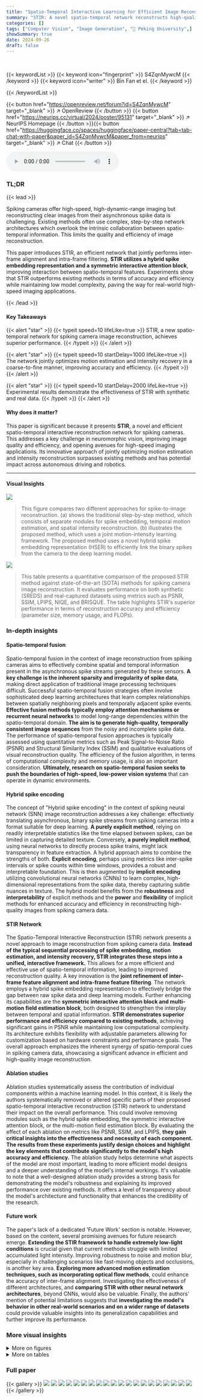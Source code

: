```yaml
---
title: "Spatio-Temporal Interactive Learning for Efficient Image Reconstruction of Spiking Cameras"
summary: "STIR: A novel spatio-temporal network reconstructs high-quality images from spiking camera data by jointly refining motion and intensity information for efficient and accurate high-speed imaging."
categories: []
tags: ["Computer Vision", "Image Generation", "🏢 Peking University",]
showSummary: true
date: 2024-09-26
draft: false
---
```


<br>

{{< keywordList >}}
{{< keyword icon="fingerprint" >}} S4ZqnMywcM {{< /keyword >}}
{{< keyword icon="writer" >}} Bin Fan et el. {{< /keyword >}}
 
{{< /keywordList >}}

{{< button href="https://openreview.net/forum?id=S4ZqnMywcM" target="_blank" >}}
↗ OpenReview
{{< /button >}}
{{< button href="https://neurips.cc/virtual/2024/poster/95131" target="_blank" >}}
↗ NeurIPS Homepage
{{< /button >}}{{< button href="https://huggingface.co/spaces/huggingface/paper-central?tab=tab-chat-with-paper&paper_id=S4ZqnMywcM&paper_from=neurips" target="_blank" >}}
↗ Chat
{{< /button >}}



<audio controls>
    <source src="https://ai-paper-reviewer.com/S4ZqnMywcM/podcast.wav" type="audio/wav">
    Your browser does not support the audio element.
</audio>


### TL;DR


{{< lead >}}

Spiking cameras offer high-speed, high-dynamic-range imaging but reconstructing clear images from their asynchronous spike data is challenging. Existing methods often use complex, step-by-step network architectures which overlook the intrinsic collaboration between spatio-temporal information. This limits the quality and efficiency of image reconstruction.



This paper introduces STIR, an efficient network that jointly performs inter-frame alignment and intra-frame filtering.  **STIR utilizes a hybrid spike embedding representation and a symmetric interactive attention block**, improving interaction between spatio-temporal features. Experiments show that STIR outperforms existing methods in terms of accuracy and efficiency while maintaining low model complexity, paving the way for real-world high-speed imaging applications. 

{{< /lead >}}


#### Key Takeaways

{{< alert "star" >}}
{{< typeit speed=10 lifeLike=true >}} STIR, a new spatio-temporal network for spiking camera image reconstruction, achieves superior performance. {{< /typeit >}}
{{< /alert >}}

{{< alert "star" >}}
{{< typeit speed=10 startDelay=1000 lifeLike=true >}} The network jointly optimizes motion estimation and intensity recovery in a coarse-to-fine manner, improving accuracy and efficiency. {{< /typeit >}}
{{< /alert >}}

{{< alert "star" >}}
{{< typeit speed=10 startDelay=2000 lifeLike=true >}} Experimental results demonstrate the effectiveness of STIR with synthetic and real data. {{< /typeit >}}
{{< /alert >}}

#### Why does it matter?
This paper is significant because it presents **STIR**, a novel and efficient spatio-temporal interactive reconstruction network for spiking cameras.  This addresses a key challenge in neuromorphic vision, improving image quality and efficiency, and opening avenues for high-speed imaging applications. Its innovative approach of jointly optimizing motion estimation and intensity reconstruction surpasses existing methods and has potential impact across autonomous driving and robotics.

------
#### Visual Insights



![](https://ai-paper-reviewer.com/S4ZqnMywcM/figures_1_1.jpg)

> This figure compares two different approaches for spike-to-image reconstruction.  (a) shows the traditional step-by-step method, which consists of separate modules for spike embedding, temporal motion estimation, and spatial intensity reconstruction. (b) illustrates the proposed method, which uses a joint motion-intensity learning framework. The proposed method uses a novel hybrid spike embedding representation (HSER) to efficiently link the binary spikes from the camera to the deep learning model.





![](https://ai-paper-reviewer.com/S4ZqnMywcM/tables_6_1.jpg)

> This table presents a quantitative comparison of the proposed STIR method against state-of-the-art (SOTA) methods for spiking camera image reconstruction.  It evaluates performance on both synthetic (SREDS) and real-captured datasets using metrics such as PSNR, SSIM, LPIPS, NIQE, and BRISQUE. The table highlights STIR's superior performance in terms of reconstruction accuracy and efficiency (parameter size, memory usage, and FLOPs).





### In-depth insights


#### Spatio-temporal fusion
Spatio-temporal fusion in the context of image reconstruction from spiking cameras aims to effectively combine spatial and temporal information present in the asynchronous spike streams generated by these sensors.  **A key challenge is the inherent sparsity and irregularity of spike data**, making direct application of traditional image processing techniques difficult.  Successful spatio-temporal fusion strategies often involve sophisticated deep learning architectures that learn complex relationships between spatially neighboring pixels and temporally adjacent spike events.  **Effective fusion methods typically employ attention mechanisms or recurrent neural networks** to model long-range dependencies within the spatio-temporal domain.  **The aim is to generate high-quality, temporally consistent image sequences** from the noisy and incomplete spike data.  The performance of spatio-temporal fusion approaches is typically assessed using quantitative metrics such as Peak Signal-to-Noise Ratio (PSNR) and Structural Similarity Index (SSIM) and qualitative evaluations of visual reconstruction quality. The efficiency of the fusion algorithm, in terms of computational complexity and memory usage, is also an important consideration.  **Ultimately, research on spatio-temporal fusion seeks to push the boundaries of high-speed, low-power vision systems** that can operate in dynamic environments.

#### Hybrid spike encoding
The concept of "Hybrid spike encoding" in the context of spiking neural network (SNN) image reconstruction addresses a key challenge: effectively translating asynchronous, binary spike streams from spiking cameras into a format suitable for deep learning.  **A purely explicit method**, relying on readily interpretable statistics like the time elapsed between spikes, can be limited in capturing detailed texture. Conversely, **a purely implicit method**, using neural networks to directly process spike trains, might lack transparency in feature extraction.  A hybrid approach aims to combine the strengths of both.  **Explicit encoding**, perhaps using metrics like inter-spike intervals or spike counts within time windows, provides a robust and interpretable foundation. This is then augmented by **implicit encoding** utilizing convolutional neural networks (CNNs) to learn complex, high-dimensional representations from the spike data, thereby capturing subtle nuances in texture. The hybrid model benefits from the **robustness** and **interpretability** of explicit methods and the **power** and **flexibility** of implicit methods for enhanced accuracy and efficiency in reconstructing high-quality images from spiking camera data.

#### STIR Network
The Spatio-Temporal Interactive Reconstruction (STIR) network presents a novel approach to image reconstruction from spiking camera data.  **Instead of the typical sequential processing of spike embedding, motion estimation, and intensity recovery, STIR integrates these steps into a unified, interactive framework.** This allows for a more efficient and effective use of spatio-temporal information, leading to improved reconstruction quality.  A key innovation is the **joint refinement of inter-frame feature alignment and intra-frame feature filtering**.  The network employs a hybrid spike embedding representation to effectively bridge the gap between raw spike data and deep learning models.   Further enhancing its capabilities are the **symmetric interactive attention block and multi-motion field estimation block**, both designed to strengthen the interplay between temporal and spatial information.  **STIR demonstrates superior performance and efficiency compared to existing methods**, achieving significant gains in PSNR while maintaining low computational complexity.  Its architecture exhibits flexibility with adjustable parameters allowing for customization based on hardware constraints and performance goals. The overall approach emphasizes the inherent synergy of spatio-temporal cues in spiking camera data, showcasing a significant advance in efficient and high-quality image reconstruction.

#### Ablation studies
Ablation studies systematically assess the contribution of individual components within a machine learning model.  In this context, it is likely the authors systematically removed or altered specific parts of their proposed spatio-temporal interactive reconstruction (STIR) network to understand their impact on the overall performance. This could involve removing modules such as the hybrid spike embedding, the symmetric interactive attention block, or the multi-motion field estimation block. By evaluating the effect of each ablation on metrics like PSNR, SSIM, and LPIPS, **they gain critical insights into the effectiveness and necessity of each component.**  **The results from these experiments justify design choices and highlight the key elements that contribute significantly to the model's high accuracy and efficiency.** The ablation study helps determine what aspects of the model are most important, leading to more efficient model designs and a deeper understanding of the model's internal workings.  It's valuable to note that a well-designed ablation study provides a strong basis for demonstrating the model's robustness and explaining its improved performance over existing methods. It offers a level of transparency about the model's architecture and functionality that enhances the credibility of the research.

#### Future work
The paper's lack of a dedicated 'Future Work' section is notable.  However, based on the content, several promising avenues for future research emerge.  **Extending the STIR framework to handle extremely low-light conditions** is crucial given that current methods struggle with limited accumulated light intensity.  Improving robustness to noise and motion blur, especially in challenging scenarios like fast-moving objects and occlusions, is another key area.  **Exploring more advanced motion estimation techniques, such as incorporating optical flow methods**, could enhance the accuracy of inter-frame alignment.  Investigating the effectiveness of different architectures, and **comparing STIR with other neural network architectures**, beyond CNNs, would also be valuable.  Finally, the authors' mention of potential limitations suggests that **investigating the model's behavior in other real-world scenarios and on a wider range of datasets** could provide valuable insights into its generalization capabilities and further improve its performance.


### More visual insights

<details>
<summary>More on figures
</summary>


![](https://ai-paper-reviewer.com/S4ZqnMywcM/figures_3_1.jpg)

> This figure provides a detailed overview of the proposed Spatio-Temporal Interactive Reconstruction (STIR) network architecture.  It shows the overall framework, highlighting the key components: the hybrid spike embedding representation (HSER), the hierarchical feature encoder, the spatio-temporal interactive decoder with motion-intensity interactive blocks, the symmetric interactive attention block, and the multi-motion field estimation block. The figure illustrates how the network processes spike streams from a spiking camera to generate high-quality intermediate frames. The color-coded lines indicate feature flow and processing, showcasing the network's coarse-to-fine refinement strategy.


![](https://ai-paper-reviewer.com/S4ZqnMywcM/figures_7_1.jpg)

> This figure compares the image reconstruction results of different methods on synthetic and real datasets. The top row shows results for a synthetic dataset, while the bottom row shows results for a real-captured dataset. The results show that the proposed method outperforms the existing methods in terms of accurately reconstructing the boundaries of fast-moving objects.


![](https://ai-paper-reviewer.com/S4ZqnMywcM/figures_15_1.jpg)

> This figure shows a qualitative comparison of different image reconstruction methods on both synthetic and real-captured datasets.  The top row presents results from a synthetic dataset, while the bottom row shows results from real-world data captured by a spiking camera.  The figure highlights the superior performance of the proposed STIR method (Ours) in accurately reconstructing the boundaries of fast-moving objects, demonstrating its ability to handle dynamic scenes effectively and with high precision. This contrasts with the results from other methods, which show more blurry or less defined edges, especially for rapidly moving objects.


![](https://ai-paper-reviewer.com/S4ZqnMywcM/figures_16_1.jpg)

> This figure shows a visual comparison of image reconstruction results on synthetic and real datasets using different methods, including the proposed STIR method. The top row presents results from the synthetic dataset, and the bottom row shows results from the real-captured dataset. Each scene contains 24 consecutive frames, and a corresponding spike stream of N=20 is centered around each frame.  The figure highlights the superior performance of the STIR method in reconstructing precise boundaries and details of fast-moving objects compared to other methods.


![](https://ai-paper-reviewer.com/S4ZqnMywcM/figures_16_2.jpg)

> This figure visualizes the ablation study conducted on the recVidarReal2019 dataset.  It demonstrates the impact of removing key components of the proposed Spatio-Temporal Interactive Reconstruction (STIR) network on the quality of reconstructed images.  The results show that each component (symmetric interactive attention block, reconstruction loss Lrec, warping-based inter-frame feature alignment, and the use of multiple motion fields) contributes to the overall performance. Removing any of these components leads to a noticeable decrease in image quality, highlighting the effectiveness of the STIR model's full design.


![](https://ai-paper-reviewer.com/S4ZqnMywcM/figures_17_1.jpg)

> This figure presents a visual comparison of image reconstruction results using different methods on both synthetic and real-world datasets.  The top row shows results for a synthetic dataset, while the bottom row displays results for real-captured data. Each image shows a scene with fast-moving objects. The figure highlights the superior performance of the proposed STIR method in accurately reconstructing the details and boundaries of these moving objects, emphasizing its improved fidelity compared to existing state-of-the-art methods.  The detailed captions under the images indicate the methods used for reconstruction.


![](https://ai-paper-reviewer.com/S4ZqnMywcM/figures_18_1.jpg)

> This figure shows a visual comparison of image reconstruction results between the proposed method and several state-of-the-art methods using both synthetic and real datasets.  The top row displays results from synthetic data, while the bottom row showcases results obtained from real-world spiking camera data. Yellow boxes highlight the regions of interest, and the results show that the proposed method is superior in reconstructing precise boundaries of fast-moving objects, indicating higher fidelity compared to other methods.


![](https://ai-paper-reviewer.com/S4ZqnMywcM/figures_19_1.jpg)

> This figure compares two different approaches for spike-to-image reconstruction. (a) shows the traditional step-by-step method, which involves separate modules for spike embedding, motion estimation, and intensity recovery.  (b) illustrates the authors' proposed method, which integrates motion and intensity estimation within a unified framework, using a novel hybrid spike embedding representation (HSER) to bridge the gap between raw spike data and the deep learning model.  The new method aims for more efficiency and better performance.


</details>




<details>
<summary>More on tables
</summary>


![](https://ai-paper-reviewer.com/S4ZqnMywcM/tables_8_1.jpg)
> This table presents the ablation study results on the SREDS dataset to analyze the impact of different components of the proposed Spatio-Temporal Interactive Reconstruction (STIR) network.  It systematically investigates the effects of varying the number of feature pyramid levels, the interplay of motion and intensity interactions, different attention mechanisms, the number of motion fields, model capacity, and the loss function components. Each row shows the performance (PSNR, SSIM, LPIPS, #Paras, TFLOPS) obtained with a specific configuration.

![](https://ai-paper-reviewer.com/S4ZqnMywcM/tables_8_2.jpg)
> This table presents the ablation study results on the SREDS dataset to analyze the impact of different components of the proposed STIR model.  It shows the effect of varying the number of pyramid levels, the type of motion-intensity interaction, the use of symmetric interactive attention, the number of motion fields, the model capacity, and the loss function on the model's performance (PSNR, SSIM, #Paras, TFLOPs).  The full model is highlighted by underlining.

![](https://ai-paper-reviewer.com/S4ZqnMywcM/tables_8_3.jpg)
> This table presents ablation studies conducted on the SREDS dataset to analyze the impact of different design choices on the performance of the proposed Spatio-Temporal Interactive Reconstruction (STIR) network.  Specifically, it examines the effects of varying the number of feature pyramid levels, the interaction between motion and intensity, the use of symmetric interactive attention, the number of multi-motion fields, model capacity, and the loss function components.  The results demonstrate the contribution of each component to the overall performance of the STIR network.

![](https://ai-paper-reviewer.com/S4ZqnMywcM/tables_8_4.jpg)
> This table presents the ablation study results performed on the SREDS dataset to analyze the impact of different components on the proposed Spatio-Temporal Interactive Reconstruction (STIR) network.  It shows the effect of varying the number of feature pyramid levels, using motion-intensity interaction, employing symmetric interactive attention, using multi-motion field estimation, adjusting model capacity, and using different loss functions on the model's PSNR, SSIM, LPIPS, number of parameters and TFLOPs.

![](https://ai-paper-reviewer.com/S4ZqnMywcM/tables_8_5.jpg)
> This table presents the ablation study results performed on the SREDS dataset to analyze the impact of different components of the proposed STIR model. It shows the effects of changing the number of feature pyramid levels, the inclusion or exclusion of motion-intensity interaction, symmetric interactive attention, multi-motion field estimation, model capacity, and the loss function components.

![](https://ai-paper-reviewer.com/S4ZqnMywcM/tables_8_6.jpg)
> This table presents ablation studies performed on the SREDS dataset to analyze the impact of different components of the proposed STIR model on its performance.  It examines the effects of varying the number of feature pyramid levels, the combination of warping-based and synthesis-based features, the use of symmetric interactive attention, the number of motion fields, the model capacity (width multiplier), and the loss function components on PSNR, SSIM, the number of parameters, and TFLOPs.

![](https://ai-paper-reviewer.com/S4ZqnMywcM/tables_8_7.jpg)
> This table presents the ablation study on different spike embedding representation methods. It compares the performance (PSNR, SSIM, LPIPS) of using explicit methods (TFP), implicit methods (Multi-dilated, HiST, ResNet), and combinations of explicit and implicit methods.  The results show that combining explicit and implicit methods, specifically using TFP and ResNet, yields the best performance.

![](https://ai-paper-reviewer.com/S4ZqnMywcM/tables_15_1.jpg)
> This table compares the proposed STIR method against state-of-the-art (SOTA) image reconstruction methods on both synthetic (SREDS) and real-captured datasets.  The comparison includes performance metrics (PSNR, SSIM, LPIPS, NIQE, BRISQUE), model parameters, GPU memory usage, and FLOPs. The results highlight that STIR achieves superior performance while maintaining low model complexity and efficiency.

</details>




### Full paper

{{< gallery >}}
<img src="https://ai-paper-reviewer.com/S4ZqnMywcM/1.png" class="grid-w50 md:grid-w33 xl:grid-w25" />
<img src="https://ai-paper-reviewer.com/S4ZqnMywcM/2.png" class="grid-w50 md:grid-w33 xl:grid-w25" />
<img src="https://ai-paper-reviewer.com/S4ZqnMywcM/3.png" class="grid-w50 md:grid-w33 xl:grid-w25" />
<img src="https://ai-paper-reviewer.com/S4ZqnMywcM/4.png" class="grid-w50 md:grid-w33 xl:grid-w25" />
<img src="https://ai-paper-reviewer.com/S4ZqnMywcM/5.png" class="grid-w50 md:grid-w33 xl:grid-w25" />
<img src="https://ai-paper-reviewer.com/S4ZqnMywcM/6.png" class="grid-w50 md:grid-w33 xl:grid-w25" />
<img src="https://ai-paper-reviewer.com/S4ZqnMywcM/7.png" class="grid-w50 md:grid-w33 xl:grid-w25" />
<img src="https://ai-paper-reviewer.com/S4ZqnMywcM/8.png" class="grid-w50 md:grid-w33 xl:grid-w25" />
<img src="https://ai-paper-reviewer.com/S4ZqnMywcM/9.png" class="grid-w50 md:grid-w33 xl:grid-w25" />
<img src="https://ai-paper-reviewer.com/S4ZqnMywcM/10.png" class="grid-w50 md:grid-w33 xl:grid-w25" />
<img src="https://ai-paper-reviewer.com/S4ZqnMywcM/11.png" class="grid-w50 md:grid-w33 xl:grid-w25" />
<img src="https://ai-paper-reviewer.com/S4ZqnMywcM/12.png" class="grid-w50 md:grid-w33 xl:grid-w25" />
<img src="https://ai-paper-reviewer.com/S4ZqnMywcM/13.png" class="grid-w50 md:grid-w33 xl:grid-w25" />
<img src="https://ai-paper-reviewer.com/S4ZqnMywcM/14.png" class="grid-w50 md:grid-w33 xl:grid-w25" />
<img src="https://ai-paper-reviewer.com/S4ZqnMywcM/15.png" class="grid-w50 md:grid-w33 xl:grid-w25" />
<img src="https://ai-paper-reviewer.com/S4ZqnMywcM/16.png" class="grid-w50 md:grid-w33 xl:grid-w25" />
<img src="https://ai-paper-reviewer.com/S4ZqnMywcM/17.png" class="grid-w50 md:grid-w33 xl:grid-w25" />
<img src="https://ai-paper-reviewer.com/S4ZqnMywcM/18.png" class="grid-w50 md:grid-w33 xl:grid-w25" />
<img src="https://ai-paper-reviewer.com/S4ZqnMywcM/19.png" class="grid-w50 md:grid-w33 xl:grid-w25" />
<img src="https://ai-paper-reviewer.com/S4ZqnMywcM/20.png" class="grid-w50 md:grid-w33 xl:grid-w25" />
{{< /gallery >}}